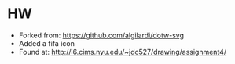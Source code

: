 # HW
* Forked from: https://github.com/algilardi/dotw-svg
* Added a fifa icon
* Found at: http://i6.cims.nyu.edu/~jdc527/drawing/assignment4/
